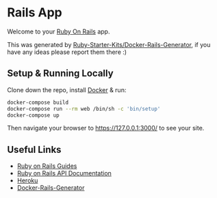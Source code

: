 # Rails App

Welcome to your [Ruby On Rails](https://rubyonrails.org/) app.

This was generated by [Ruby-Starter-Kits/Docker-Rails-Generator](https://github.com/Ruby-Starter-Kits/Docker-Rails-Generator), if you have any ideas please report them there :)

## Setup & Running Locally

Clone down the repo, install [Docker](https://hub.docker.com/editions/community/docker-ce-desktop-mac/) & run:

```bash
docker-compose build
docker-compose run --rm web /bin/sh -c 'bin/setup'
docker-compose up
```

Then navigate your browser to https://127.0.0.1:3000/ to see your site.

## Useful Links

* [Ruby on Rails Guides](https://guides.rubyonrails.org/)
* [Ruby on Rails API Documentation](https://api.rubyonrails.org/)
* [Heroku](https://www.heroku.com/)
* [Docker-Rails-Generator](https://github.com/Ruby-Starter-Kits/Docker-Rails-Generator)

